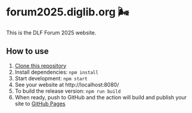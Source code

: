 # forum2025.diglib.org 🌬️

This is the DLF Forum 2025 website.

## How to use
1. [Clone this repository](https://github.com/clirdlf/forum2025.diglib.org.git)
2. Install dependencies: `npm install`
3. Start development: `npm start`
4. See your website at http://localhost:8080/
5. To build the release version: `npm run build`
6. When ready, push to GitHub and the action will build and publish your site to [GitHub Pages](https://docs.github.com/en/free-pro-team@latest/github/working-with-github-pages)
